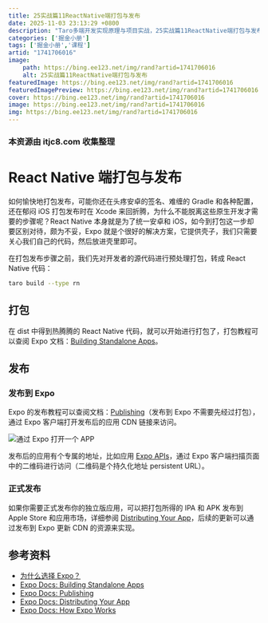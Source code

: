 ```yaml
---
title: 25实战篇11ReactNative端打包与发布
date: 2025-11-03 23:13:29 +0800
description: "Taro多端开发实现原理与项目实战，25实战篇11ReactNative端打包与发布"
categories: ['掘金小册']
tags: ['掘金小册','课程']
artid: "1741706016"
image:
    path: https://bing.ee123.net/img/rand?artid=1741706016
    alt: 25实战篇11ReactNative端打包与发布
featuredImage: https://bing.ee123.net/img/rand?artid=1741706016
featuredImagePreview: https://bing.ee123.net/img/rand?artid=1741706016
cover: https://bing.ee123.net/img/rand?artid=1741706016
image: https://bing.ee123.net/img/rand?artid=1741706016
img: https://bing.ee123.net/img/rand?artid=1741706016
---
```


### 本资源由 itjc8.com 收集整理
# React Native 端打包与发布

如何愉快地打包发布，可能你还在头疼安卓的签名、难缠的 Gradle 和各种配置，还在郁闷 iOS 打包发布时在 Xcode 来回折腾，为什么不能脱离这些原生开发才需要的步骤呢？React Native 本身就是为了统一安卓和 iOS，如今到打包这一步却要区别对待，颇为不妥，Expo 就是个很好的解决方案，它提供壳子，我们只需要关心我们自己的代码，然后放进壳里即可。

在打包发布步骤之前，我们先对开发者的源代码进行预处理打包，转成 React Native 代码：

``` bash
taro build --type rn
```

## 打包

在 dist 中得到热腾腾的 React Native 代码，就可以开始进行打包了，打包教程可以查阅 Expo 文档：[Building Standalone Apps](https://docs.expo.io/versions/latest/distribution/building-standalone-apps)。

## 发布

### 发布到 Expo

Expo 的发布教程可以查阅文档：[Publishing](https://docs.expo.io/versions/latest/guides/publishing.html)（发布到 Expo 不需要先经过打包），通过 Expo 客户端打开发布后的应用 CDN 链接来访问。

![通过 Expo 打开一个 APP](https://user-gold-cdn.xitu.io/2018/10/8/166517342e01e7cb?w=1104&h=660&f=png&s=112398)

发布后的应用有个专属的地址，比如应用 [Expo APIs](https://expo.io/@community/native-component-list)，通过 Expo 客户端扫描页面中的二维码进行访问（二维码是个持久化地址 persistent URL）。

### 正式发布

如果你需要正式发布你的独立版应用，可以把打包所得的 IPA 和 APK 发布到 Apple Store 和应用市场，详细参阅 [Distributing Your App](https://docs.expo.io/versions/latest/distribution/index.html)，后续的更新可以通过发布到 Expo 更新 CDN 的资源来实现。

## 参考资料

- [为什么选择 Expo？](https://nervjs.github.io/taro/docs/react-native.html#%E4%B8%BA%E4%BB%80%E4%B9%88%E9%80%89%E6%8B%A9-expo)
- [Expo Docs: Building Standalone Apps](https://docs.expo.io/versions/latest/distribution/building-standalone-apps)
- [Expo Docs: Publishing](https://docs.expo.io/versions/latest/guides/publishing.html)
- [Expo Docs: Distributing Your App](https://docs.expo.io/versions/latest/distribution/index.html)
- [Expo Docs: How Expo Works](https://docs.expo.io/versions/latest/guides/how-expo-works.html#publishingdeploying-an-expo-app-in-production)


